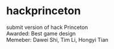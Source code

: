 # hackprinceton
submit version of hack Princeton \
Awarded: Best game design \
Memeber: Dawei Shi, Tim Li, Hongyi Tian
